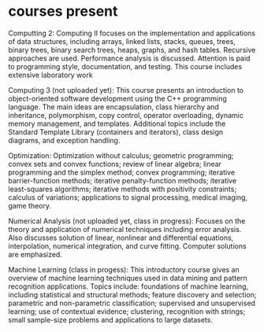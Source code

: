 # courses present
Computting 2: 
Computing II focuses on the implementation and applications of data structures, including arrays, 
linked lists, stacks, queues, trees, binary trees, binary search trees, heaps, graphs, and hash tables. 
Recursive approaches are used. Performance analysis is discussed. Attention is paid to programming style, documentation, and testing. 
This course includes extensive laboratory work

Computing 3 (not uploaded yet):
This course presents an introduction to object-oriented software development using the C++ programming language.
The main ideas are encapsulation, class hierarchy and inheritance, polymorphism, copy control, operator overloading,
dynamic memory management, and templates. Additional topics include the Standard Template Library (containers and iterators), 
class design diagrams, and exception handling.

Optimization:
Optimization without calculus; geometric programming; convex sets and convex functions; review of linear algebra; linear programming 
and the simplex method; convex programming; iterative barrier-function methods; iterative penalty-function methods; iterative least-squares algorithms;
iterative methods with positivity constraints; calculus of variations; applications to signal processing, medical imaging, game theory.

Numerical Analysis (not uploaded yet, class in progress):
Focuses on the theory and application of numerical techniques including error analysis. Also discusses solution of linear, nonlinear and differential equations, 
interpolation, numerical integration, and curve fitting. Computer solutions are emphasized.

Machine Learning (class in progess):
This introductory course gives an overview of machine learning techniques used in data mining and pattern recognition applications. Topics include: foundations of 
machine learning, including statistical and structural methods; feature discovery and selection; parametric and non-parametric classification; supervised and unsupervised 
learning; use of contextual evidence; clustering, recognition with strings; small sample-size problems and applications to large datasets.
